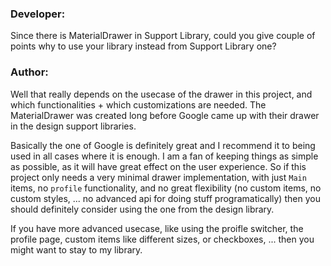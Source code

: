 ### Developer:
Since there is MaterialDrawer in Support Library, could you give couple of points why to use your library instead from Support Library one?

### Author:
Well that really depends on the usecase of the drawer in this project, and which functionalities + which customizations are needed. 
The MaterialDrawer was created long before Google came up with their drawer in the design support libraries. 

Basically the one of Google is definitely great and I recommend it to being used in all cases where it is enough. I am a fan of keeping
things as simple as possible, as it will have great effect on the user experience. So if this project only needs a very minimal drawer
implementation, with just `Main` items, no `profile` functionality, and no great flexibility (no custom items, no custom styles, ... no advanced
api for doing stuff programatically) then you should definitely consider using the one from the design library. 

If you have more advanced usecase, like using the proifle switcher, the profile page, custom items like different sizes, or checkboxes, ... 
then you might want to stay to my library. 
